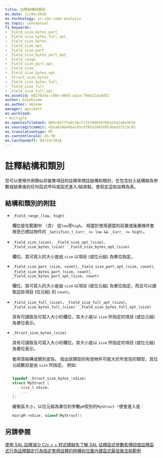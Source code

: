 ```yaml
---
title: 註釋結構和類別
ms.date: 11/04/2016
ms.technology: vs-ide-code-analysis
ms.topic: conceptual
f1_keywords:
- _Field_size_bytes_part_
- _Field_size_bytes_full_opt_
- _Field_size_bytes_
- _Field_size_opt_
- _Field_size_part_
- _Field_size_bytes_part_opt_
- _Field_range_
- _Field_size_part_opt_
- _Field_size_
- _Field_size_bytes_opt_
- _Struct_size_bytes_
- _Field_size_bytes_full_
- _Field_size_full_
- _Field_size_full_opt_
ms.assetid: b8278a4a-c86e-4845-aa2a-70da21a1dd52
author: mikeblome
ms.author: mblome
manager: wpickett
ms.workload:
- multiple
ms.openlocfilehash: 005cbb77fa0c2bc7c1b788b5076b425a2a8e363e
ms.sourcegitcommit: 42ea834b446ac65c679fa1043f853bea5f1c9c95
ms.translationtype: MT
ms.contentlocale: zh-TW
ms.lasthandoff: 04/19/2018
---
```

# <a name="annotating-structs-and-classes"></a>註釋結構和類別
您可以使用作用類似非變異項目的註釋來標註結構和類別，在包含封入結構做為參數或結果值的任何函式呼叫或函式進入/結束點，會假定這些註釋為真。

## <a name="struct-and-class-annotations"></a>結構和類別的附註

-   `_Field_range_(low, high)`

     欄位是在範圍中 （含） 從`low`至`high`。  相當於使用適當的前置或後置條件套用至已標註物件的 `_Satisfies_(_Curr_ >= low && _Curr_ <= high)`。

-   `_Field_size_(size)`、`_Field_size_opt_(size)`、`_Field_size_bytes_(size)``_Field_size_bytes_opt_(size)`

     欄位，其可寫入的大小是由 `size` 以項目 (或位元組) 為單位指定。

-   `_Field_size_part_(size, count)`, `_Field_size_part_opt_(size, count)`,         `_Field_size_bytes_part_(size, count)`, `_Field_size_bytes_part_opt_(size, count)`

     欄位，其可寫入的大小是由 `size` 以項目 (或位元組) 為單位指定，而且可以讀取這些項目 (位元組) 的 `count`。

-   `_Field_size_full_(size)`、`_Field_size_full_opt_(size)`、`_Field_size_bytes_full_(size)``_Field_size_bytes_full_opt_(size)`

     具有可讀取及可寫入大小的欄位，其大小是以 `size` 所指定的項目 (或位元組) 為單位表示。

-   `_Struct_size_bytes_(size)`

     具有可讀取及可寫入大小的欄位，其大小是以 `size` 所指定的項目 (或位元組) 為單位表示。

     套用至結構或類別宣告。  指出該類型的有效物件可能大於所宣告的類型，其位元組數目是由 `size` 所指定。  例如: 

    ```cpp

    typedef _Struct_size_bytes_(nSize)
    struct MyStruct {
        size_t nSize;
        ...
    };

    ```

     緩衝區大小，以位元組為單位的參數`pM`型別的`MyStruct *`便會進入是：

    ```cpp
    min(pM->nSize, sizeof(MyStruct))
    ```

## <a name="see-also"></a>另請參閱
 [使用 SAL 註釋減少 C/c + + 程式碼缺失](../code-quality/using-sal-annotations-to-reduce-c-cpp-code-defects.md)[了解 SAL](../code-quality/understanding-sal.md) [註釋函式參數和傳回值](../code-quality/annotating-function-parameters-and-return-values.md)[註釋函式行為](../code-quality/annotating-function-behavior.md)[註釋鎖定行為](../code-quality/annotating-locking-behavior.md)[指定套用註釋的時機和位置](../code-quality/specifying-when-and-where-an-annotation-applies.md)[內建函式](../code-quality/intrinsic-functions.md)[最佳做法和範例](../code-quality/best-practices-and-examples-sal.md)